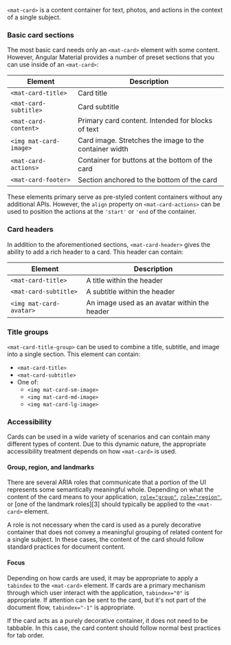 `<mat-card>` is a content container for text, photos, and actions in the context of a single subject.

<!-- example(card-overview) -->


### Basic card sections
The most basic card needs only an `<mat-card>` element with some content. However, Angular Material
provides a number of preset sections that you can use inside of an `<mat-card>`:


| Element               | Description                                                              |
|-----------------------|--------------------------------------------------------------------------|
| `<mat-card-title>`     | Card title                                                               |
| `<mat-card-subtitle>`  | Card subtitle                                                            |
| `<mat-card-content>`   | Primary card content. Intended for blocks of text                        |
| `<img mat-card-image>` | Card image. Stretches the image to the container width                   |
| `<mat-card-actions>`   | Container for buttons at the bottom of the card                          |
| `<mat-card-footer>`    | Section anchored to the bottom of the card                               |

These elements primary serve as pre-styled content containers without any additional APIs. 
However, the `align` property on `<mat-card-actions>` can be used to position the actions at the 
`'start'` or `'end` of the container.  


### Card headers
In addition to the aforementioned sections, `<mat-card-header>` gives the ability to add a rich
header to a card. This header can contain:

| Element                | Description                                                             |
|------------------------|-------------------------------------------------------------------------|
| `<mat-card-title>`      | A title within the header                                               |
| `<mat-card-subtitle>`   | A subtitle within the header                                            |
| `<img mat-card-avatar>` | An image used as an avatar within the header                            |


### Title groups
`<mat-card-title-group>` can be used to combine a title, subtitle, and image into a single section.
This element can contain:
* `<mat-card-title>`
* `<mat-card-subtitle>`
* One of:
    * `<img mat-card-sm-image>`
    * `<img mat-card-md-image>`
    * `<img mat-card-lg-image>`

### Accessibility
Cards can be used in a wide variety of scenarios and can contain many different types of content.
Due to this dynamic nature, the appropriate accessibility treatment depends on how `<mat-card>` is
used.

#### Group, region, and landmarks
There are several ARIA roles that communicate that a portion of the UI represents some semantically
meaningful whole. Depending on what the content of the card means to your application,
[`role="group"`][0], [`role="region"`][1], or [one of the landmark roles][3] should typically be
applied to the `<mat-card>` element.

A role is not necessary when the card is used as a purely decorative container that does not
convey a meaningful grouping of related content for a single subject. In these cases, the content
of the card should follow standard practices for document content.


#### Focus
Depending on how cards are used, it may be appropriate to apply a `tabindex` to the `<mat-card>`
element. If cards are a primary mechanism through which user interact with the application,
`tabindex="0"` is appropriate. If attention can be sent to the card, but it's not part of the
document flow, `tabindex="-1"` is appropriate.

If the card acts as a purely decorative container, it does not need to be tabbable. In this case,
the card content should follow normal best practices for tab order.



 [0]: https://www.w3.org/TR/wai-aria/roles#group
 [1]: https://www.w3.org/TR/wai-aria/roles#region
 [2]: https://www.w3.org/TR/wai-aria/roles#landmark
